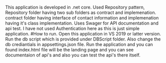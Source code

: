 This application is developed in .net core.
Used Repository pattern, Repository folder having two sub folders as contract and implemenation.
contract folder having interface of contact information and implemenation having it's class implementation.
Uses Swager for API documentation and api test.
I have not used Authentication here as this is just simple application.
#How to run.
Open this application in VS 2019 or latter version.
Run the db script which is provided under DBScript folder.
Also change the db crediantials in appsettings.json file.
Run the application and you can found index.html file will be the landing page and you can see documentaion of api's and also you can test the api's there itself.
